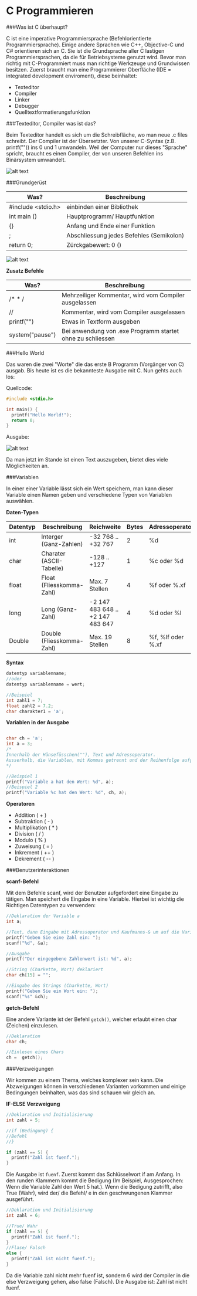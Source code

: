 C Programmieren
===============

###Was ist C überhaupt?

C ist eine imperative Programmiersprache (Befehlorientierte Programmiersprache). Einige andere Sprachen wie C++, Objective-C und C# orientieren sich an C.
Sie ist die Grundsprache aller C lastigen Programmiersprachen, da die für Betriebsysteme genutzt wird.
Bevor man richtig mit C-Programmiert muss man richtige Werkzeuge und Grundwissen besitzen. Zuerst braucht man eine Programmierer Oberfläche (IDE = integrated development enviroment), diese beinhaltet:
* Texteditor
* Compiler
* Linker
* Debugger
* Quelltextformatierungsfunktion

###Texteditor, Compiler was ist das?

Beim Texteditor handelt es sich um die Schreibfläche, wo man neue .c files schreibt. Der Compiler ist der Übersetzter. Von unserer C-Syntax (z.B. printf("")) ins 0 und 1 umwandeln. Weil der Computer nur dieses "Sprache" spricht, braucht es einen Compiler, der von unseren Befehlen ins Binärsystem umwandelt.

![alt text](https://github.com/michaelhaenzi/c-language/blob/master/compiler.PNG)

###Grundgerüst

| Was? | Beschreibung |
| ---- | ------------ |
| #include <stdio.h> | einbinden einer Bibliothek |
| int main () | Hauptprogramm/ Hauptfunktion |
| {} | Anfang und Ende einer Funktion |
| ; | Abschliessung jedes Befehles (Semikolon) |
| return 0; | Zürckgabewert: 0 () |

![alt text](https://github.com/michaelhaenzi/c-language/blob/master/grundgeruest.png)

**Zusatz Befehle**

| Was? | Beschreibung |
| ---- | ------------ |
| /* \* / | Mehrzeiliger Kommentar, wird vom Compiler ausgelassen |
| // | Kommentar, wird vom Compiler ausgelassen |
| printf("") | Etwas in Textform ausgeben |
| system("pause") | Bei anwendung von .exe Programm startet ohne zu schliessen |

###Hello World

Das waren die zwei "Worte" die das erste B Programm (Vorgänger von C) ausgab. Bis heute ist es die bekannteste Ausgabe mit C.
Nun gehts auch los:

Quellcode:

```c
#include <stdio.h>

int main() {
  printf("Hello World!");
  return 0;
}
```

Ausgabe:

![alt text](https://github.com/michaelhaenzi/c-language/blob/master/helloworld.PNG)

Da man jetzt im Stande ist einen Text auszugeben, bietet dies viele Möglichkeiten an.

###Variablen

In einer einer Variable lässt sich ein Wert speichern, man kann dieser Variable einen Namen geben und verschiedene Typen von Variablen auswählen.

**Daten-Typen**

| Datentyp | Beschreibung | Reichweite | Bytes | Adressoperator |
| -------- | ------------ | ---------- | ----- | -------------- |
| int | Interger (Ganz-Zahlen) | -32 768 .. +32 767 | 2 | %d |
| char | Charater (ASCII-Tabelle) | -128 .. +127 | 1 | %c oder %d |
| float | Float (Fliesskomma-Zahl) | Max. 7 Stellen | 4 | %f oder %.xf |
| long | Long (Ganz-Zahl) | -2 147 483 648 .. +2 147 483 647 | 4 | %d oder %l |
| Double | Double (Fliesskomma-Zahl) | Max. 19 Stellen | 8 | %f, %lf oder %.xf |

**Syntax**

```c
datentyp variablenname;
//oder
datentyp variablenname = wert;

//Beispiel
int zahl1 = 7;
float zahl2 = 7.2;
char charakter1 = 'a';
```

**Variablen in der Ausgabe**

```c

char ch = 'a';
int a = 3;
/*
Innerhalb der Hänsefüsschen(""), Text und Adressoperator.
Ausserhalb, die Variablen, mit Kommas getrennt und der Reihenfolge aufgeführt.
*/

//Beispiel 1
printf("Variable a hat den Wert: %d", a);
//Beispiel 2
printf("Variable %c hat den Wert: %d", ch, a);
```

**Operatoren**

* Addition ( + )
* Subtraktion ( - )
* Multiplikation ( * )
* Division ( / )
* Modulo ( % )
* Zuweisung ( = )
* Inkrement ( ++ )
* Dekrement ( -- )

###Benutzerinteraktionen

**scanf-Befehl**

Mit dem Befehle scanf, wird der Benutzer aufgefordert eine Eingabe zu tätigen.
Man speichert die Eingabe in eine Variable.
Hierbei ist wichtig die Richtigen Datentypen zu verwenden:

```c
//Deklaration der Variable a
int a;

//Text, dann Eingabe mit Adressoperator und Kaufmanns-& um auf die Variable hinzuweisen.
printf("Geben Sie eine Zahl ein: ");
scanf("%d", &a);

//Ausgabe
printf("Der eingegebene Zahlenwert ist: %d", a);
```
```c
//String (Charkette, Wort) deklariert
char ch[15] = "";

//Eingabe des Strings (Charkette, Wort)
printf("Geben Sie ein Wort ein: ");
scanf("%s" &ch);
```

**getch-Befehl**

Eine andere Variante ist der Befehl `getch()`, welcher erlaubt einen char (Zeichen) einzulesen.

```c
//Deklaration
char ch;

//Einlesen eines Chars
ch =  getch();
```

###Verzweigungen

Wir kommen zu einem Thema, welches komplexer sein kann. Die Abzweigungen können in verschiedenen Varianten vorkommen und einige Bedingungen beinhalten, was das sind schauen wir gleich an.

**IF-ELSE Verzweigung**

```c
//Deklaration und Initialisierung
int zahl = 5;

//if (Bedingung) {
//Befehl
//}

if (zahl == 5) {
  printf("Zahl ist fuenf.");
}
```

Die Ausgabe ist `fuenf`. Zuerst kommt das Schlüsselwort if am Anfang. In den runden Klammern kommt die Bedigung (Im Beispiel, Ausgesprochen: Wenn die Variable Zahl den Wert 5 hat.). Wenn die Bedigung zutrifft, also True (Wahr), wird der/ die Befehl/ e in den geschwungenen Klammer ausgeführt.

```c
//Deklaration und Initialisierung
int zahl = 6;

//True/ Wahr
if (zahl == 5) {
  printf("Zahl ist fuenf.");
}
//Flase/ Falsch
else {
  printf("Zahl ist nicht fuenf.");
}
```

Da die Variable zahl nicht mehr fuenf ist, sondern 6 wird der Compiler in die else Verzweigung gehen, also false (Falsch). Die Ausgabe ist: Zahl ist nicht fuenf.

